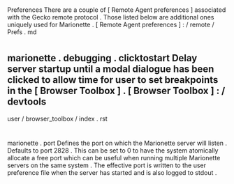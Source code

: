 #
Preferences
There
are
a
couple
of
[
Remote
Agent
preferences
]
associated
with
the
Gecko
remote
protocol
.
Those
listed
below
are
additional
ones
uniquely
used
for
Marionette
.
[
Remote
Agent
preferences
]
:
/
remote
/
Prefs
.
md
#
#
marionette
.
debugging
.
clicktostart
Delay
server
startup
until
a
modal
dialogue
has
been
clicked
to
allow
time
for
user
to
set
breakpoints
in
the
[
Browser
Toolbox
]
.
[
Browser
Toolbox
]
:
/
devtools
-
user
/
browser_toolbox
/
index
.
rst
#
#
marionette
.
port
Defines
the
port
on
which
the
Marionette
server
will
listen
.
Defaults
to
port
2828
.
This
can
be
set
to
0
to
have
the
system
atomically
allocate
a
free
port
which
can
be
useful
when
running
multiple
Marionette
servers
on
the
same
system
.
The
effective
port
is
written
to
the
user
preference
file
when
the
server
has
started
and
is
also
logged
to
stdout
.
